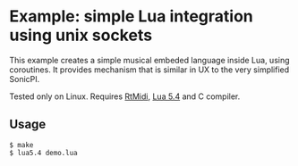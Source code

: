 # Example: simple Lua integration using unix sockets

This example creates a simple musical embeded language inside Lua, using coroutines.
It provides mechanism that is similar in UX to the very simplified SonicPI.

Tested only on Linux. Requires [RtMidi](https://github.com/thestk/rtmidi), [Lua 5.4](https://www.lua.org/) and C compiler.

## Usage

```console
$ make
$ lua5.4 demo.lua
```
